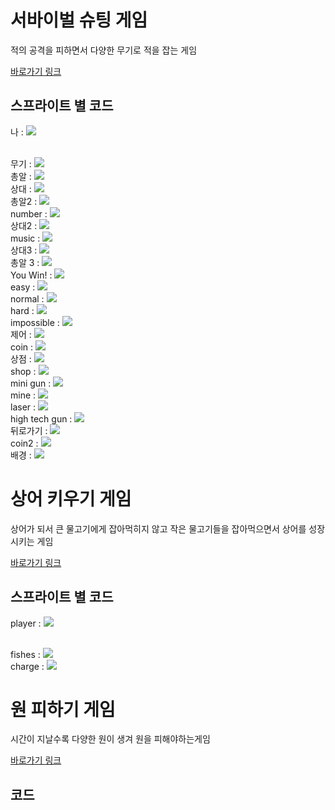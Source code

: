 # 서바이벌 슈팅 게임

적의 공격을 피하면서 다양한 무기로 적을 잡는 게임

<A href="https://scratch.mit.edu/projects/211451882"> 바로가기 링크</A>

## 스프라이트 별 코드 

나 : <img src="https://ifh.cc/g/GBxysJ.png" width="" height="">

<br>
무기 : <img src="https://ifh.cc/g/2kvBmJ.jpg" width="" height="">

<br>
총알 : <img src="https://ifh.cc/g/4FdXpW.jpg" width="" height="">

<br>
상대 : <img src="https://ifh.cc/g/ZjTwcp.jpg" width="" height="">

<br>
총알2 : <img src="https://ifh.cc/g/STM3kP.png" width="" height="">

<br>
number : <img src="https://ifh.cc/g/0uypn4.png" width="" height="">

<br>
상대2 : <img src="https://ifh.cc/g/zhUeZl.jpg" width="" height="">

<br>
music : <img src="https://ifh.cc/g/Jyd9Kr.png" width="" height="">

<br>
상대3 : <img src="https://ifh.cc/g/3pwAKV.jpg" width="" height="">

<br>
총알 3 : <img src="https://ifh.cc/g/ZVTcBv.png" width="" height="">

<br>
You Win! : <img src="https://ifh.cc/g/5pUHOW.png" width="" height="">

<br>
easy : <img src="https://ifh.cc/g/2ap8PW.png" width="" height="">

<br>
normal : <img src="https://ifh.cc/g/lGb4AA.png" width="" height="">

<br>
hard : <img src="https://ifh.cc/g/NqllKQ.png" width="" height="">

<br>
impossible : <img src="https://ifh.cc/g/QTgyii.png" width="" height="">

<br>
제어 : <img src="https://ifh.cc/g/p8XJMz.png" width="" height="">

<br>
coin : <img src="https://ifh.cc/g/ULFco1.png" width="" height="">

<br>
상점 : <img src="https://ifh.cc/g/MCY4oO.png" width="" height="">

<br>
shop : <img src="https://ifh.cc/g/95RdyI.png" width="" height="">

<br>
mini gun : <img src="https://ifh.cc/g/XScAVG.png" width="" height="">

<br>
mine : <img src="https://ifh.cc/g/kjNgaf.png" width="" height="">

<br>
laser : <img src="https://ifh.cc/g/8Ct2P2.png" width="" height="">

<br>
high tech gun : <img src="https://ifh.cc/g/tCiN02.png" width="" height="">

<br>
뒤로가기 : <img src="https://ifh.cc/g/CWOc6E.png" width="" height="">

<br>
coin2 : <img src="https://ifh.cc/g/iXDPjM.png" width="" height="">

<br>
배경 : <img src="https://ifh.cc/g/9pTLPt.png" width="" height="">



# 상어 키우기 게임

상어가 되서 큰 물고기에게 잡아먹히지 않고 작은 물고기들을 잡아먹으면서 상어를 성장시키는 게임

<A href="https://scratch.mit.edu/projects/235208710"> 바로가기 링크</A>

## 스프라이트 별 코드

player : <img src="https://ifh.cc/g/9pTLPt.png" width="" height="">

<br>
fishes : <img src="https://ifh.cc/g/RX15z6.png" width="" height="">

<br>
charge : <img src="https://ifh.cc/g/V0iQBJ.png" width="" height="">

# 원 피하기 게임

시간이 지날수록 다양한 원이 생겨 원을 피해야하는게임

<A href="https://scratch.mit.edu/projects/277107817"> 바로가기 링크</A>

## 코드 

  

